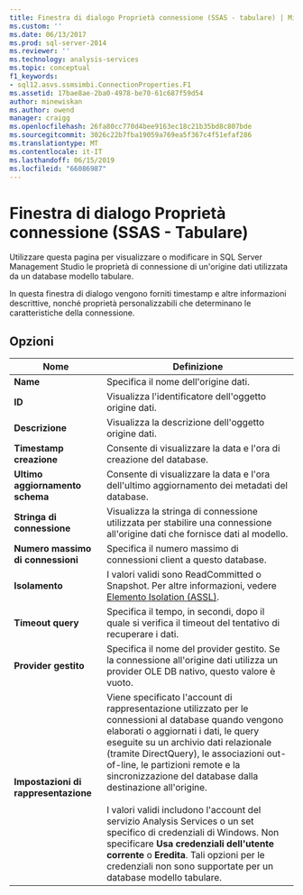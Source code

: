 ```yaml
---
title: Finestra di dialogo Proprietà connessione (SSAS - tabulare) | Microsoft Docs
ms.custom: ''
ms.date: 06/13/2017
ms.prod: sql-server-2014
ms.reviewer: ''
ms.technology: analysis-services
ms.topic: conceptual
f1_keywords:
- sql12.asvs.ssmsimbi.ConnectionProperties.F1
ms.assetid: 17bae8ae-2ba0-4978-be70-61c687f59d54
author: minewiskan
ms.author: owend
manager: craigg
ms.openlocfilehash: 26fa80cc770d4bee9163ec18c21b35bd8c807bde
ms.sourcegitcommit: 3026c22b7fba19059a769ea5f367c4f51efaf286
ms.translationtype: MT
ms.contentlocale: it-IT
ms.lasthandoff: 06/15/2019
ms.locfileid: "66086987"
---
```

# <a name="connection-properties-dialog-box-ssas---tabular"></a>Finestra di dialogo Proprietà connessione (SSAS - Tabulare)
  Utilizzare questa pagina per visualizzare o modificare in SQL Server Management Studio le proprietà di connessione di un'origine dati utilizzata da un database modello tabulare.  
  
 In questa finestra di dialogo vengono forniti timestamp e altre informazioni descrittive, nonché proprietà personalizzabili che determinano le caratteristiche della connessione.  
  
## <a name="options"></a>Opzioni  
  
|Nome|Definizione|  
|----------|----------------|  
|**Name**|Specifica il nome dell'origine dati.|  
|**ID**|Visualizza l'identificatore dell'oggetto origine dati.|  
|**Descrizione**|Visualizza la descrizione dell'oggetto origine dati.|  
|**Timestamp creazione**|Consente di visualizzare la data e l'ora di creazione del database.|  
|**Ultimo aggiornamento schema**|Consente di visualizzare la data e l'ora dell'ultimo aggiornamento dei metadati del database.|  
|**Stringa di connessione**|Visualizza la stringa di connessione utilizzata per stabilire una connessione all'origine dati che fornisce dati al modello.|  
|**Numero massimo di connessioni**|Specifica il numero massimo di connessioni client a questo database.|  
|**Isolamento**|I valori validi sono ReadCommitted o Snapshot. Per altre informazioni, vedere [Elemento Isolation &#40;ASSL&#41;](https://docs.microsoft.com/bi-reference/assl/properties/isolation-element-assl).|  
|**Timeout query**|Specifica il tempo, in secondi, dopo il quale si verifica il timeout del tentativo di recuperare i dati.|  
|**Provider gestito**|Specifica il nome del provider gestito. Se la connessione all'origine dati utilizza un provider OLE DB nativo, questo valore è vuoto.|  
|**Impostazioni di rappresentazione**|Viene specificato l'account di rappresentazione utilizzato per le connessioni al database quando vengono elaborati o aggiornati i dati, le query eseguite su un archivio dati relazionale (tramite DirectQuery), le associazioni out-of-line, le partizioni remote e la sincronizzazione del database dalla destinazione all'origine.<br /><br /> I valori validi includono l'account del servizio Analysis Services o un set specifico di credenziali di Windows. Non specificare **Usa credenziali dell'utente corrente** o **Eredita**. Tali opzioni per le credenziali non sono supportate per un database modello tabulare.|  
  
  
